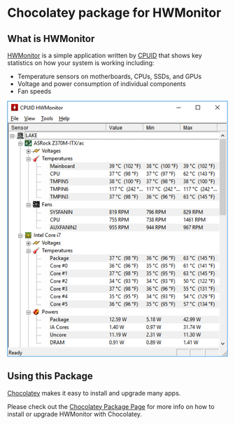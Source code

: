 # Chocolatey package for HWMonitor

## What is HWMonitor

[HWMonitor] is a simple application written by [CPUID] that shows key statistics on how your system is working including:

- Temperature sensors on motherboards, CPUs, SSDs, and GPUs
- Voltage and power consumption of individual components
- Fan speeds

![hwmonitor screenshot](hwmonitor_screenshot.png)

## Using this Package

[Chocolatey] makes it easy to install and upgrade many apps. 

Please check out the [Chocolatey Package Page] for more info on how to install or upgrade HWMonitor with Chocolatey.


[Chocolatey]: https://chocolatey.org/
[Chocolatey Package Page]: https://chocolatey.org/packages/hwmonitor
[CPUID]: https://www.cpuid.com/
[HWMonitor]: https://www.cpuid.com/softwares/hwmonitor.html